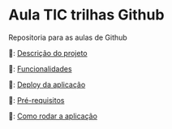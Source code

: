 # Aula TIC trilhas Github
Repositoria para as aulas de Github

🔹: [Descrição do projeto](#descrição-do-projeto)

🔹: [Funcionalidades](#Funcionalidades)

🔹: [Deploy da aplicação](#Deploy-da-aplicação)

🔹: [Pré-requisitos](#Pré-requisitos)

🔹: [Como rodar a aplicação](#Como-rodar-a-aplicação)
